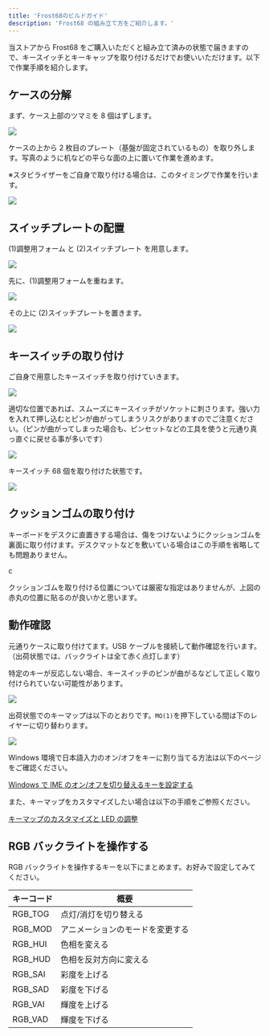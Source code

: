 ```yaml
---
title: 'Frost68のビルドガイド'
description: 'Frost68 の組み立て方をご紹介します。'
---
```


当ストアから Frost68 をご購入いただくと組み立て済みの状態で届きますので、キースイッチとキーキャップを取り付けるだけでお使いいただけます。以下で作業手順を紹介します。

## ケースの分解

まず、ケース上部のツマミを 8 個はずします。

<img src="/assets/f68/f01.jpg">

ケースの上から 2 枚目のプレート（基盤が固定されているもの）を取り外します。写真のように机などの平らな面の上に置いて作業を進めます。

※スタビライザーをご自身で取り付ける場合は、このタイミングで作業を行います。

<img src="/assets/f68/f02.jpg">

## スイッチプレートの配置

(1)調整用フォーム と (2)スイッチプレート を用意します。

<img src="/assets/f68/f03.jpg">

先に、(1)調整用フォームを重ねます。

<img src="/assets/f68/f04.jpg">

その上に (2)スイッチプレートを置きます。

<img src="/assets/f68/f05.jpg">

## キースイッチの取り付け

ご自身で用意したキースイッチを取り付けていきます。

<img src="/assets/f68/f06.jpg">

適切な位置であれば、スムーズにキースイッチがソケットに刺さります。強い力を入れて押し込むとピンが曲がってしまうリスクがありますのでご注意ください。（ピンが曲がってしまった場合も、ピンセットなどの工具を使うと元通り真っ直ぐに戻せる事が多いです）

<img src="/assets/f68/f07.jpg">

キースイッチ 68 個を取り付けた状態です。

<img src="/assets/f68/f08.jpg">

## クッションゴムの取り付け

キーボードをデスクに直置きする場合は、傷をつけないようにクッションゴムを裏面に取り付けます。デスクマットなどを敷いている場合はこの手順を省略しても問題ありません。

c

クッションゴムを取り付ける位置については厳密な指定はありませんが、上図の赤丸の位置に貼るのが良いかと思います。

## 動作確認

元通りケースに取り付けてます。USB ケーブルを接続して動作確認を行います。（出荷状態では、バックライトは全て赤く点灯します）

特定のキーが反応しない場合、キースイッチのピンが曲がるなどして正しく取り付けられていない可能性があります。

<img src="/assets/f68/f09.jpg">

出荷状態でのキーマップは以下のとおりです。`MO(1)`を押下している間は下のレイヤーに切り替わります。

<img src="/assets/f68/frost68_keymap.png">

Windows 環境で日本語入力のオン/オフをキーに割り当てる方法は以下のページをご確認ください。

[Windows で IME のオン/オフを切り替えるキーを設定する](./win-ime 'WindowsでIMEのオン/オフを切り替えるキーを設定する')

また、キーマップをカスタマイズしたい場合は以下の手順をご参照ください。

[キーマップのカスタマイズと LED の調整](./customize-keymaps-and-led 'キーマップのカスタマイズとLEDの調整')

## RGB バックライトを操作する

RGB バックライトを操作するキーを以下にまとめます。お好みで設定してみてください。

| キーコード | 概要                             |
| ---------- | -------------------------------- |
| RGB_TOG    | 点灯/消灯を切り替える            |
| RGB_MOD    | アニメーションのモードを変更する |
| RGB_HUI    | 色相を変える                     |
| RGB_HUD    | 色相を反対方向に変える           |
| RGB_SAI    | 彩度を上げる                     |
| RGB_SAD    | 彩度を下げる                     |
| RGB_VAI    | 輝度を上げる                     |
| RGB_VAD    | 輝度を下げる                     |

